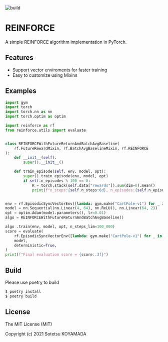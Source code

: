 ![build](https://github.com/sotetsuk/reinforce/workflows/build/badge.svg)

# REINFORCE
A simple REINFORCE algorithm implementation in PyTorch.

## Features

- Support vector enviroments for faster training
- Easy to customize using Mixins

## Examples

```py
import gym
import torch
import torch.nn as nn
import torch.optim as optim

import reinforce as rf
from reinforce.utils import evaluate


class REINFORCEWithFutureReturnAndBatchAvgBaseline(
    rf.FutureRewardMixin, rf.BatchAvgBaselineMixin, rf.REINFORCE
):
    def __init__(self):
        super().__init__()

    def train_episode(self, env, model, opt):
        super().train_episode(env, model, opt)
        if self.n_episodes % 100 == 0:
            R = torch.stack(self.data["rewards"]).sum(dim=0).mean()
            print(f"n_steps:{self.n_steps:6d}, n_episodes:{self.n_episodes:4d}, R:{R:.3f}")


env = rf.EpisodicSyncVectorEnv([lambda: gym.make("CartPole-v1") for _ in range(10)])
model = nn.Sequential(nn.Linear(4, 64), nn.ReLU(), nn.Linear(64, 2))
opt = optim.Adam(model.parameters(), lr=0.01)
algo = REINFORCEWithFutureReturnAndBatchAvgBaseline()

algo .train(env, model, opt, n_steps_lim=100_000)
score = evaluate(
    rf.EpisodicSyncVectorEnv([lambda: gym.make("CartPole-v1") for _ in range(10)]),
    model,
    deterministic=True,
)
print(f"Final evaluation score = {score:.3f}")
```

## Build
Please use poetry to build

```sh
$ poetry install
$ poetry build
```

## License
The MIT License (MIT)

Copyright (c) 2021 Sotetsu KOYAMADA
